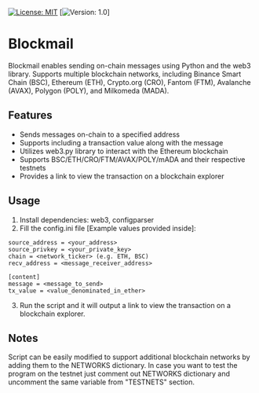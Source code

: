 [![License: MIT](https://img.shields.io/badge/License-MIT-yellow.svg)](https://opensource.org/licenses/MIT)
[![Version: 1.0](https://img.shields.io/badge/Version-1.0-brightgreen)]


# Blockmail
Blockmail enables sending on-chain messages using Python and the web3 library. Supports multiple blockchain networks, including Binance Smart Chain (BSC), Ethereum (ETH), Crypto.org (CRO), Fantom (FTM), Avalanche (AVAX), Polygon (POLY), and Milkomeda (MADA).

## Features
- Sends messages on-chain to a specified address
- Supports including a transaction value along with the message
- Utilizes web3.py library to interact with the Ethereum blockchain
- Supports BSC/ETH/CRO/FTM/AVAX/POLY/mADA and their respective testnets
- Provides a link to view the transaction on a blockchain explorer

## Usage
1. Install dependencies: web3, configparser
2. Fill the config.ini file [Example values provided inside]:
```[addresses]
source_address = <your_address>
source_privkey = <your_private_key>
chain = <network_ticker> (e.g. ETH, BSC)
recv_address = <message_receiver_address>

[content]
message = <message_to_send>
tx_value = <value_denominated_in_ether>
```
3. Run the script and it will output a link to view the transaction on a blockchain explorer.

## Notes
Script can be easily modified to support additional blockchain networks by adding them to the NETWORKS dictionary. In case you want to test the program on the testnet just comment out NETWORKS dictionary and uncomment the same variable from "TESTNETS" section.
